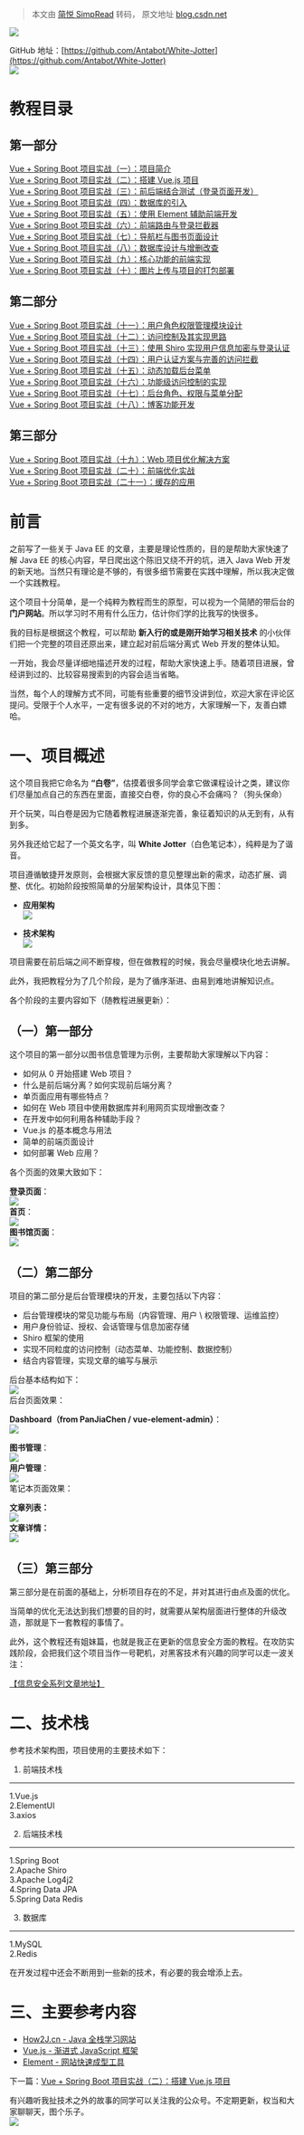 > 本文由 [简悦 SimpRead](http://ksria.com/simpread/) 转码， 原文地址 [blog.csdn.net](https://blog.csdn.net/Neuf_Soleil/article/details/88925013)

![](https://img-blog.csdnimg.cn/20191215205052258.png)

GitHub 地址：[https://github.com/Antabot/White-Jotter](https://github.com/Antabot/White-Jotter)  
![](https://img-blog.csdnimg.cn/20191215210150398.png)

教程目录
====

第一部分
----

[Vue + Spring Boot 项目实战（一）：项目简介](https://learner.blog.csdn.net/article/details/88925013)  
[Vue + Spring Boot 项目实战（二）：搭建 Vue.js 项目](https://learner.blog.csdn.net/article/details/88926242)  
[Vue + Spring Boot 项目实战（三）：前后端结合测试（登录页面开发）](https://learner.blog.csdn.net/article/details/88955387)  
[Vue + Spring Boot 项目实战（四）：数据库的引入](https://learner.blog.csdn.net/article/details/89294300)  
[Vue + Spring Boot 项目实战（五）：使用 Element 辅助前端开发](https://learner.blog.csdn.net/article/details/89298717)  
[Vue + Spring Boot 项目实战（六）：前端路由与登录拦截器](https://learner.blog.csdn.net/article/details/89422585)  
[Vue + Spring Boot 项目实战（七）：导航栏与图书页面设计](https://learner.blog.csdn.net/article/details/89853305)  
[Vue + Spring Boot 项目实战（八）：数据库设计与增删改查](https://learner.blog.csdn.net/article/details/92413933)  
[Vue + Spring Boot 项目实战（九）：核心功能的前端实现](https://learner.blog.csdn.net/article/details/95310666)  
[Vue + Spring Boot 项目实战（十）：图片上传与项目的打包部署](https://learner.blog.csdn.net/article/details/97619312)

第二部分
----

[Vue + Spring Boot 项目实战（十一）：用户角色权限管理模块设计](https://learner.blog.csdn.net/article/details/100849732)  
[Vue + Spring Boot 项目实战（十二）：访问控制及其实现思路](https://learner.blog.csdn.net/article/details/101121899)  
[Vue + Spring Boot 项目实战（十三）：使用 Shiro 实现用户信息加密与登录认证](https://learner.blog.csdn.net/article/details/102690035)  
[Vue + Spring Boot 项目实战（十四）：用户认证方案与完善的访问拦截](https://learner.blog.csdn.net/article/details/102788866)  
[Vue + Spring Boot 项目实战（十五）：动态加载后台菜单](https://learner.blog.csdn.net/article/details/103114893)  
[Vue + Spring Boot 项目实战（十六）：功能级访问控制的实现](https://learner.blog.csdn.net/article/details/103250775)  
[Vue + Spring Boot 项目实战（十七）：后台角色、权限与菜单分配](https://learner.blog.csdn.net/article/details/103603726)  
[Vue + Spring Boot 项目实战（十八）：博客功能开发](https://learner.blog.csdn.net/article/details/104033436)

第三部分
----

[Vue + Spring Boot 项目实战（十九）：Web 项目优化解决方案](https://learner.blog.csdn.net/article/details/104763090)  
[Vue + Spring Boot 项目实战（二十）：前端优化实战](https://learner.blog.csdn.net/article/details/105594069)  
[Vue + Spring Boot 项目实战（二十一）：缓存的应用](https://learner.blog.csdn.net/article/details/107028816)

前言
==

之前写了一些关于 Java EE 的文章，主要是理论性质的，目的是帮助大家快速了解 Java EE 的核心内容，早日爬出这个陈旧又绕不开的坑，进入 Java Web 开发的新天地。当然只有理论是不够的，有很多细节需要在实践中理解，所以我决定做一个实践教程。

这个项目十分简单，是一个纯粹为教程而生的原型，可以视为一个简陋的带后台的**门户网站**。所以学习时不用有什么压力，估计你们学的比我写的快很多。

我的目标是根据这个教程，可以帮助 **新入行的或是刚开始学习相关技术** 的小伙伴们把一个完整的项目还原出来，建立起对前后端分离式 Web 开发的整体认知。

一开始，我会尽量详细地描述开发的过程，帮助大家快速上手。随着项目进展，曾经讲到过的、比较容易搜索到的内容会适当省略。

当然，每个人的理解方式不同，可能有些重要的细节没讲到位，欢迎大家在评论区提问。受限于个人水平，一定有很多说的不对的地方，大家理解一下，友善白嫖哈。

一、项目概述
======

这个项目我把它命名为 **“白卷”**，估摸着很多同学会拿它做课程设计之类，建议你们尽量加点自己的东西在里面，直接交白卷，你的良心不会痛吗？（狗头保命）

开个玩笑，叫白卷是因为它随着教程进展逐渐完善，象征着知识的从无到有，从有到多。

另外我还给它起了一个英文名字，叫 **White Jotter**（白色笔记本），纯粹是为了谐音。

项目遵循敏捷开发原则，会根据大家反馈的意见整理出新的需求，动态扩展、调整、优化。初始阶段按照简单的分层架构设计，具体见下图：

*   **应用架构**  
    ![](https://img-blog.csdnimg.cn/20200524211402855.JPG?x-oss-process=image/watermark,type_ZmFuZ3poZW5naGVpdGk,shadow_10,text_aHR0cHM6Ly9ibG9nLmNzZG4ubmV0L05ldWZfU29sZWls,size_16,color_FFFFFF,t_70#pic_center)
    
*   **技术架构**  
    ![](https://img-blog.csdnimg.cn/20200524211507112.JPG?x-oss-process=image/watermark,type_ZmFuZ3poZW5naGVpdGk,shadow_10,text_aHR0cHM6Ly9ibG9nLmNzZG4ubmV0L05ldWZfU29sZWls,size_16,color_FFFFFF,t_70#pic_center)
    

项目需要在前后端之间不断穿梭，但在做教程的时候，我会尽量模块化地去讲解。

此外，我把教程分为了几个阶段，是为了循序渐进、由易到难地讲解知识点。

各个阶段的主要内容如下（随教程进展更新）：

（一）第一部分
-------

这个项目的第一部分以图书信息管理为示例，主要帮助大家理解以下内容：

*   如何从 0 开始搭建 Web 项目？
*   什么是前后端分离？如何实现前后端分离？
*   单页面应用有哪些特点？
*   如何在 Web 项目中使用数据库并利用网页实现增删改查？
*   在开发中如何利用各种辅助手段？
*   Vue.js 的基本概念与用法
*   简单的前端页面设计
*   如何部署 Web 应用？

各个页面的效果大致如下：

**登录页面**：  
![](https://img-blog.csdnimg.cn/20191209210208815.png?x-oss-process=image/watermark,type_ZmFuZ3poZW5naGVpdGk,shadow_10,text_aHR0cHM6Ly9sZWFybmVyLmJsb2cuY3Nkbi5uZXQ=,size_16,color_FFFFFF,t_70)  
**首页**：  
![](https://img-blog.csdnimg.cn/20191209210530763.png?x-oss-process=image/watermark,type_ZmFuZ3poZW5naGVpdGk,shadow_10,text_aHR0cHM6Ly9sZWFybmVyLmJsb2cuY3Nkbi5uZXQ=,size_16,color_FFFFFF,t_70)  
**图书馆页面**：  
![](https://img-blog.csdnimg.cn/20191209210256344.png?x-oss-process=image/watermark,type_ZmFuZ3poZW5naGVpdGk,shadow_10,text_aHR0cHM6Ly9sZWFybmVyLmJsb2cuY3Nkbi5uZXQ=,size_16,color_FFFFFF,t_70)

（二）第二部分
-------

项目的第二部分是后台管理模块的开发，主要包括以下内容：

*   后台管理模块的常见功能与布局（内容管理、用户 \ 权限管理、运维监控）
*   用户身份验证、授权、会话管理与信息加密存储
*   Shiro 框架的使用
*   实现不同粒度的访问控制（动态菜单、功能控制、数据控制）
*   结合内容管理，实现文章的编写与展示

后台基本结构如下：  
![](https://img-blog.csdnimg.cn/20191209211442519.png?x-oss-process=image/watermark,type_ZmFuZ3poZW5naGVpdGk,shadow_10,text_aHR0cHM6Ly9sZWFybmVyLmJsb2cuY3Nkbi5uZXQ=,size_16,color_FFFFFF,t_70)  
后台页面效果：

**Dashboard（from PanJiaChen / vue-element-admin）**：  
![](https://img-blog.csdnimg.cn/20191209211530410.png?x-oss-process=image/watermark,type_ZmFuZ3poZW5naGVpdGk,shadow_10,text_aHR0cHM6Ly9sZWFybmVyLmJsb2cuY3Nkbi5uZXQ=,size_16,color_FFFFFF,t_70)

**图书管理**：  
![](https://img-blog.csdnimg.cn/20191209211611897.png?x-oss-process=image/watermark,type_ZmFuZ3poZW5naGVpdGk,shadow_10,text_aHR0cHM6Ly9sZWFybmVyLmJsb2cuY3Nkbi5uZXQ=,size_16,color_FFFFFF,t_70)  
**用户管理**：  
![](https://img-blog.csdnimg.cn/20191209211632331.png?x-oss-process=image/watermark,type_ZmFuZ3poZW5naGVpdGk,shadow_10,text_aHR0cHM6Ly9sZWFybmVyLmJsb2cuY3Nkbi5uZXQ=,size_16,color_FFFFFF,t_70)  
笔记本页面效果：

**文章列表：**  
![](https://img-blog.csdnimg.cn/20200121212242241.png?x-oss-process=image/watermark,type_ZmFuZ3poZW5naGVpdGk,shadow_10,text_aHR0cHM6Ly9sZWFybmVyLmJsb2cuY3Nkbi5uZXQ=,size_16,color_FFFFFF,t_70)  
**文章详情：**  
![](https://img-blog.csdnimg.cn/20200121212950872.png?x-oss-process=image/watermark,type_ZmFuZ3poZW5naGVpdGk,shadow_10,text_aHR0cHM6Ly9sZWFybmVyLmJsb2cuY3Nkbi5uZXQ=,size_16,color_FFFFFF,t_70)

（三）第三部分
-------

第三部分是在前面的基础上，分析项目存在的不足，并对其进行由点及面的优化。

当简单的优化无法达到我们想要的目的时，就需要从架构层面进行整体的升级改造，那就是下一套教程的事情了。

此外，这个教程还有姐妹篇，也就是我正在更新的信息安全方面的教程。在攻防实践阶段，会把我们这个项目当作一号靶机，对黑客技术有兴趣的同学可以走一波关注：

[【信息安全系列文章地址】](https://learner.blog.csdn.net/category_10482034.html)

二、技术栈
=====

参考技术架构图，项目使用的主要技术如下：

1. 前端技术栈
--------

1.Vue.js  
2.ElementUI  
3.axios

2. 后端技术栈
--------

1.Spring Boot  
2.Apache Shiro  
3.Apache Log4j2  
4.Spring Data JPA  
5.Spring Data Redis

3. 数据库
------

1.MySQL  
2.Redis

在开发过程中还会不断用到一些新的技术，有必要的我会增添上去。

三、主要参考内容
========

*   [How2J.cn - Java 全栈学习网站](https://how2j.cn?p=50613)
*   [Vue.js - 渐进式 JavaScript 框架](https://cn.vuejs.org/)
*   [Element - 网站快速成型工具](http://element-cn.eleme.io/#/zh-CN)

下一篇：[Vue + Spring Boot 项目实战（二）：搭建 Vue.js 项目](https://learner.blog.csdn.net/article/details/88926242)

有兴趣听我扯技术之外的故事的同学可以关注我的公众号。不定期更新，权当和大家聊聊天，图个乐子。  
![](https://img-blog.csdnimg.cn/20191125154730664.jpg#pic_center)